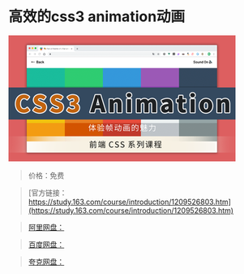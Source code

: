 # 高效的css3 animation动画

![img](../../../assets/study163/free/d6eadb5ae1324d90a488bfa30ed9e3f1.png)

> 价格：免费

> [官方链接：https://study.163.com/course/introduction/1209526803.htm](https://study.163.com/course/introduction/1209526803.htm)

> [阿里网盘：]()

> [百度网盘：]()

> [夸克网盘：]()
